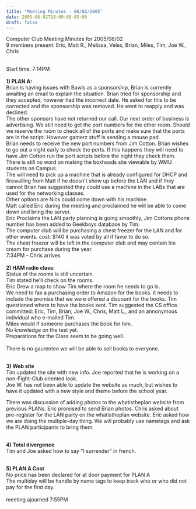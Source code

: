 ```yaml
---
title: "Meeting Minutes - 06/02/2005"
date: 2005-06-02T18:00:00-05:00
draft: false
---
```


Computer Club Meeting Minutes for 2005/06/02<br>
9 members present: Eric, Matt R., Melissa, Velex, Brian, Miles, Tim, Joe W., Chris<br><br>

Start time: 7:14PM <br><br>
<b>1) PLAN A:</b><br>
Brian is having issues with Bawls as a sponsorship,
Brian is currently awaiting an email to explain the situation.
Brian tried for sponsorship and they accepted, however had the incorrect date.  He asked for this to be corrected and the sponsorship was removed.  He went to reapply and was declined.<br>
The other sponsors have not returned our call.  Our next order of business is
advertising.  We still need to get the port numbers for the other room.  Should
we reserve the room to check all of the ports and make sure that the ports are
in the script. However gamerz stuff is sending a mouse pad.<br>
Brian needs to receive the new port numbers from Jim Cotton.
Brian wishes to go out a night early to check the ports. If this happens they will need to have Jim Cotton run the port scripts before the night they check them.<br>
There is still no word on making the boxheads site viewable by WMU students on Campus.<br>
The will need to pick up a machine that is already configured for DHCP and firewalling from Matt if he doesn't show up before the LAN and if they cannot Brian has suggested they could use a machine in the LABs that are used for the networking classes.<br>
Other options are Nick could come down with his machine.<br>
Matt called Eric during the meeting and proclaimed he will be able to come down and bring the server.<br>
Eric Proclaims the LAN party planning is going smoothly, Jim Cottons phone number has been added to Geekboys database by Tim.<br>
The computer club will be purchasing a chest freezer for the LAN and for other events. cost: $140 it was voted by all if favor to do so.<br>
The chest freezer will be left in the computer club and may contain Ice cream for purchase during the year.<br>
7:34PM - Chris arrives<br>
<br>
<b>2) HAM radio class:</b><br>
Status of the rooms is still uncertain.<br> Tim stated he'll check on the rooms.<br>
Eric Drew a map to show Tim where the room he needs to go is.<br>
We need to fax a purchasing order to Amazon for the books. it needs to include the promise that we were offered a discount for the books. Tim questioned where to have the books sent. Tim suggested the CS office.<br>
committed: Eric, Tim, Brian, Joe W., Chris, Matt L., and an annonymous individual who e-mailed Tim.<br>
Miles would if someone purchases the book for him.<br> 
No knowledge on the test yet.<br> Preparations for the Class seem to be going well.<br>  
There is no gaurentee we will be able to sell books to everyone.<br><br>

<b>3) Web site</b><br>
Tim updated the site with new info.  Joe reported that he is working on a
non-Fight-Club oriented look.<br>
Joe W. has not been able to update the website as much, but wishes to have it updated with a new style and theme before the school year.<br>

There was discussion of adding photos to the whatistheplan website from
previous PLANs.  Eric promised to send Brian photos.  Chris asked about
pre-register for the LAN party on the whatistheplan website.  Eric asked how we
are doing the multiple-day thing.  We will probably use nametags and ask the
PLAN participants to bring them.<br><br>

<b>4) Total divergence</b><br>
Tim and Joe asked how to say "I surrender" in french.<br><br>

<b>5) PLAN A Cost</b><br>No price has been declared for at door payment for PLAN A<br> The multiday will be handle by name tags to keep track who or who did not pay for the first day.<br><br>
meeting ajourned 7:55PM<br>
